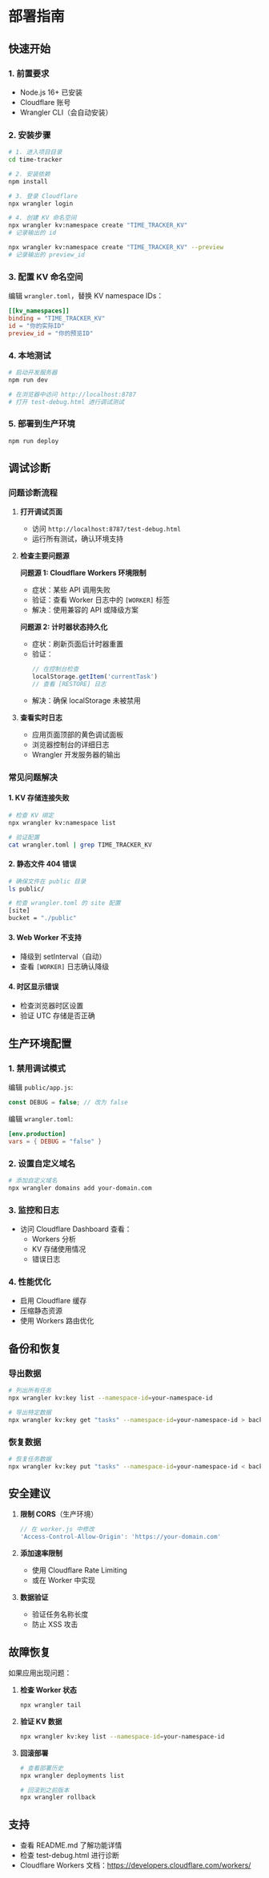 # 部署指南

## 快速开始

### 1. 前置要求
- Node.js 16+ 已安装
- Cloudflare 账号
- Wrangler CLI（会自动安装）

### 2. 安装步骤

```bash
# 1. 进入项目目录
cd time-tracker

# 2. 安装依赖
npm install

# 3. 登录 Cloudflare
npx wrangler login

# 4. 创建 KV 命名空间
npx wrangler kv:namespace create "TIME_TRACKER_KV"
# 记录输出的 id

npx wrangler kv:namespace create "TIME_TRACKER_KV" --preview
# 记录输出的 preview_id
```

### 3. 配置 KV 命名空间

编辑 `wrangler.toml`，替换 KV namespace IDs：

```toml
[[kv_namespaces]]
binding = "TIME_TRACKER_KV"
id = "你的实际ID"
preview_id = "你的预览ID"
```

### 4. 本地测试

```bash
# 启动开发服务器
npm run dev

# 在浏览器中访问 http://localhost:8787
# 打开 test-debug.html 进行调试测试
```

### 5. 部署到生产环境

```bash
npm run deploy
```

## 调试诊断

### 问题诊断流程

1. **打开调试页面**
   - 访问 `http://localhost:8787/test-debug.html`
   - 运行所有测试，确认环境支持

2. **检查主要问题源**
   
   **问题源 1: Cloudflare Workers 环境限制**
   - 症状：某些 API 调用失败
   - 验证：查看 Worker 日志中的 `[WORKER]` 标签
   - 解决：使用兼容的 API 或降级方案

   **问题源 2: 计时器状态持久化**
   - 症状：刷新页面后计时器重置
   - 验证：
     ```javascript
     // 在控制台检查
     localStorage.getItem('currentTask')
     // 查看 [RESTORE] 日志
     ```
   - 解决：确保 localStorage 未被禁用

3. **查看实时日志**
   - 应用页面顶部的黄色调试面板
   - 浏览器控制台的详细日志
   - Wrangler 开发服务器的输出

### 常见问题解决

#### 1. KV 存储连接失败
```bash
# 检查 KV 绑定
npx wrangler kv:namespace list

# 验证配置
cat wrangler.toml | grep TIME_TRACKER_KV
```

#### 2. 静态文件 404 错误
```bash
# 确保文件在 public 目录
ls public/

# 检查 wrangler.toml 的 site 配置
[site]
bucket = "./public"
```

#### 3. Web Worker 不支持
- 降级到 setInterval（自动）
- 查看 `[WORKER]` 日志确认降级

#### 4. 时区显示错误
- 检查浏览器时区设置
- 验证 UTC 存储是否正确

## 生产环境配置

### 1. 禁用调试模式

编辑 `public/app.js`:
```javascript
const DEBUG = false; // 改为 false
```

编辑 `wrangler.toml`:
```toml
[env.production]
vars = { DEBUG = "false" }
```

### 2. 设置自定义域名

```bash
# 添加自定义域名
npx wrangler domains add your-domain.com
```

### 3. 监控和日志

- 访问 Cloudflare Dashboard 查看：
  - Workers 分析
  - KV 存储使用情况
  - 错误日志

### 4. 性能优化

- 启用 Cloudflare 缓存
- 压缩静态资源
- 使用 Workers 路由优化

## 备份和恢复

### 导出数据
```bash
# 列出所有任务
npx wrangler kv:key list --namespace-id=your-namespace-id

# 导出特定数据
npx wrangler kv:key get "tasks" --namespace-id=your-namespace-id > backup.json
```

### 恢复数据
```bash
# 恢复任务数据
npx wrangler kv:key put "tasks" --namespace-id=your-namespace-id < backup.json
```

## 安全建议

1. **限制 CORS**（生产环境）
   ```javascript
   // 在 worker.js 中修改
   'Access-Control-Allow-Origin': 'https://your-domain.com'
   ```

2. **添加速率限制**
   - 使用 Cloudflare Rate Limiting
   - 或在 Worker 中实现

3. **数据验证**
   - 验证任务名称长度
   - 防止 XSS 攻击

## 故障恢复

如果应用出现问题：

1. **检查 Worker 状态**
   ```bash
   npx wrangler tail
   ```

2. **验证 KV 数据**
   ```bash
   npx wrangler kv:key list --namespace-id=your-namespace-id
   ```

3. **回滚部署**
   ```bash
   # 查看部署历史
   npx wrangler deployments list
   
   # 回滚到之前版本
   npx wrangler rollback
   ```

## 支持

- 查看 README.md 了解功能详情
- 检查 test-debug.html 进行诊断
- Cloudflare Workers 文档：https://developers.cloudflare.com/workers/